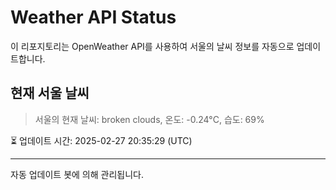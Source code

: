 
# Weather API Status

이 리포지토리는 OpenWeather API를 사용하여 서울의 날씨 정보를 자동으로 업데이트합니다.

## 현재 서울 날씨
> 서울의 현재 날씨: broken clouds, 온도: -0.24°C, 습도: 69%

⏳ 업데이트 시간: 2025-02-27 20:35:29 (UTC)

---
자동 업데이트 봇에 의해 관리됩니다.
